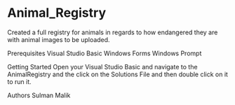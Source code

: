 # Animal_Registry
Created a full registry for animals in regards to how endangered they are with animal images to be uploaded.

Prerequisites
Visual Studio Basic
Windows Forms
Windows Prompt

Getting Started
Open your Visual Studio Basic and navigate to the AnimalRegistry and the click on the Solutions File and then double click on it to run it.

Authors
Sulman Malik 
